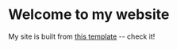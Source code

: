 # Welcome to my website

My site is built from [this template](academicpages/academicpages.github.io) -- check it!
